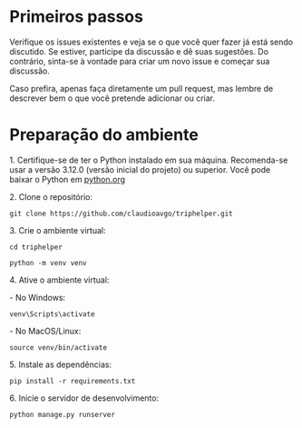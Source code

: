 <h1>Primeiros passos</h1>
<p>Verifique os issues existentes e veja se o que você quer fazer já está sendo discutido. Se estiver, participe da discussão e dê suas sugestões. Do contrário, sinta-se à vontade para criar um novo issue e começar sua discussão.</p>
<p>Caso prefira, apenas faça diretamente um pull request, mas lembre de descrever bem o que você pretende adicionar ou criar.</p>

<h1>Preparação do ambiente</h1>
<p>1. Certifique-se de ter o Python instalado em sua máquina. Recomenda-se usar a versão 3.12.0 (versão inicial do projeto) ou superior. Você pode baixar o Python em <a href="https://www.python.org/">python.org</a></p>
<p>2. Clone o repositório:</p>

```
git clone https://github.com/claudioavgo/triphelper.git
```
<p>3. Crie o ambiente virtual:</p>

```
cd triphelper
```
```
python -m venv venv
```
<p>4. Ative o ambiente virtual:</p>
<p>- No Windows:</p>

```
venv\Scripts\activate
```
<p>- No MacOS/Linux:</p>

```
source venv/bin/activate
```
<p>5. Instale as dependências:</p>

```
pip install -r requirements.txt
```

<p>6. Inicie o servidor de desenvolvimento:</p>

```
python manage.py runserver
```
